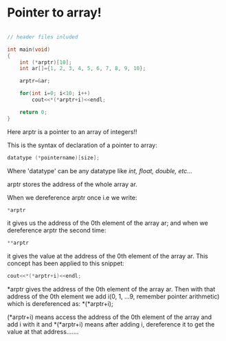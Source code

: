 # Pointer to array!

```C++

// header files inluded

int main(void)
{
	int (*arptr)[10];
	int ar[]={1, 2, 3, 4, 5, 6, 7, 8, 9, 10};

	arptr=&ar;

	for(int i=0; i<10; i++)
		cout<<*(*arptr+i)<<endl;

	return 0;
}

```

Here arptr is a pointer to an array of integers!!

This is the syntax of declaration of a pointer to array:

```C++
datatype (*pointername)[size];
```

Where 'datatype' can be any datatype like _int, float, double, etc..._

arptr stores the address of the whole array ar.

When we dereference arptr once i.e we write:
```C++
*arptr
```
it gives us the address of the 0th element of the array ar; and when we dereference arptr the second time:
```C++
**arptr
```
it gives the value at the address of the 0th element of the array ar.
This concept has been applied to this snippet:

```C++
cout<<*(*arptr+i)<<endl;
```
*arptr gives the address of the 0th element of the array ar.
Then with that address of the 0th element we add i(0, 1, ...9, remember pointer arithmetic) which is dereferenced as:
*(*arptr+i);

(*arptr+i) means access the address of the 0th element of the array and add i with it and
*(*arptr+i) means after adding i, dereference it to get the value at that address.......
